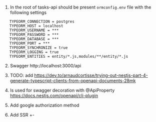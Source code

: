1) In the root of tasks-api should be present 
`ormconfig.env` file with the following settings

```   
   TYPEORM_CONNECTION = postgres
   TYPEORM_HOST = localhost
   TYPEORM_USERNAME = ***
   TYPEORM_PASSWORD = ***
   TYPEORM_DATABASE = ***
   TYPEORM_PORT = ***
   TYPEORM_SYNCHRONIZE = true
   TYPEORM_LOGGING = true
   TYPEORM_ENTITIES = entity/*.js,modules/**/entity/*.js
```

2) Swagger http://localhost:3000/api

3) TODO: add https://dev.to/arnaudcortisse/trying-out-nestjs-part-4-generate-typescript-clients-from-openapi-documents-28mk

4) Is used for swagger decoration with @ApiProperty https://docs.nestjs.com/openapi/cli-plugin

5) Add google authorization method

6) Add SSR +-


